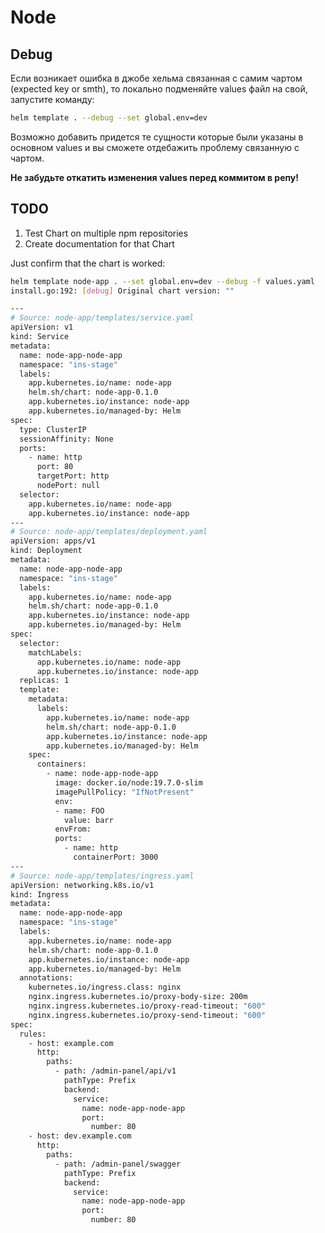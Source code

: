 
# Node

## Debug

Если возникает ошибка в джобе хельма связанная с самим чартом (expected key or smth), то локально подменяйте values файл на свой, запустите команду:
```sh
helm template . --debug --set global.env=dev
```

Возможно добавить придется те сущности которые были указаны в основном values и вы сможете отдебажить проблему связанную с чартом.

**Не забудьте откатить изменения values перед коммитом в репу!**

## TODO

1. Test Chart on multiple npm repositories
2. Create documentation for that Chart

Just confirm that the chart is worked:
```sh
helm template node-app . --set global.env=dev --debug -f values.yaml
install.go:192: [debug] Original chart version: ""

---
# Source: node-app/templates/service.yaml
apiVersion: v1
kind: Service
metadata:
  name: node-app-node-app
  namespace: "ins-stage"
  labels:
    app.kubernetes.io/name: node-app
    helm.sh/chart: node-app-0.1.0
    app.kubernetes.io/instance: node-app
    app.kubernetes.io/managed-by: Helm
spec:
  type: ClusterIP
  sessionAffinity: None
  ports:
    - name: http
      port: 80
      targetPort: http
      nodePort: null
  selector:
    app.kubernetes.io/name: node-app
    app.kubernetes.io/instance: node-app
---
# Source: node-app/templates/deployment.yaml
apiVersion: apps/v1
kind: Deployment
metadata:
  name: node-app-node-app
  namespace: "ins-stage"
  labels:
    app.kubernetes.io/name: node-app
    helm.sh/chart: node-app-0.1.0
    app.kubernetes.io/instance: node-app
    app.kubernetes.io/managed-by: Helm
spec:
  selector:
    matchLabels:
      app.kubernetes.io/name: node-app
      app.kubernetes.io/instance: node-app
  replicas: 1
  template:
    metadata:
      labels:
        app.kubernetes.io/name: node-app
        helm.sh/chart: node-app-0.1.0
        app.kubernetes.io/instance: node-app
        app.kubernetes.io/managed-by: Helm
    spec:
      containers:
        - name: node-app-node-app
          image: docker.io/node:19.7.0-slim
          imagePullPolicy: "IfNotPresent"
          env:        
          - name: FOO
            value: barr
          envFrom:
          ports:
            - name: http
              containerPort: 3000
---
# Source: node-app/templates/ingress.yaml
apiVersion: networking.k8s.io/v1
kind: Ingress
metadata:
  name: node-app-node-app
  namespace: "ins-stage"
  labels:
    app.kubernetes.io/name: node-app
    helm.sh/chart: node-app-0.1.0
    app.kubernetes.io/instance: node-app
    app.kubernetes.io/managed-by: Helm
  annotations:
    kubernetes.io/ingress.class: nginx
    nginx.ingress.kubernetes.io/proxy-body-size: 200m
    nginx.ingress.kubernetes.io/proxy-read-timeout: "600"
    nginx.ingress.kubernetes.io/proxy-send-timeout: "600"
spec:
  rules:
    - host: example.com
      http:
        paths:
          - path: /admin-panel/api/v1
            pathType: Prefix
            backend:
              service:
                name: node-app-node-app
                port:
                  number: 80
    - host: dev.example.com
      http:
        paths:
          - path: /admin-panel/swagger
            pathType: Prefix
            backend:
              service:
                name: node-app-node-app
                port:
                  number: 80

```
